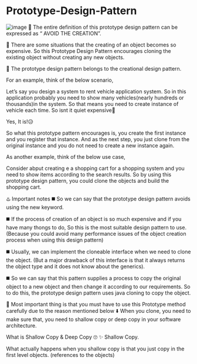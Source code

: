 # Prototype-Design-Pattern
![image](https://user-images.githubusercontent.com/86511874/191675869-7edb8cb5-1a24-4146-9749-64f19291c64a.png)
📍 The entire definition of this prototype design pattern can be expressed as “ AVOID THE CREATION”.

📍 There are some situations that the creating of an object becomes so expensive. So this Prototype Design Pattern encourages cloning the existing object without creating any new objects.

📍 The prototype design pattern belongs to the creational design pattern.

For an example, think of the below scenario,

Let’s say you design a system to rent vehicle application system. So in this application probably you need to show many vehicles(nearly hundreds or thousands)in the system. So that means you need to create instance of vehicle each time. So isnt it quiet expensive🧐

Yes, It is!😥

So what this prototype pattern encourages is, you create the first instance and you register that instance. And as the next step, you just clone from the original instance and you do not need to create a new instance again.

As another example, think of the below use case,

Consider abput creating e a shopping cart for a shopping system and you need to show items according to the search results. So by using this prototype design pattern, you could clone the objects and build the shopping cart.

♨️ Important notes
◼️ So we can say that the prototype design pattern avoids using the new keyword.

◼️ If the process of creation of an object is so much expensive and if you have many thongs to do, So this is the most suitable design pattern to use. (Because you could avoid many performance issues of the object creation process when using this design pattern)

◼️ Usually, we can implement the cloneable interface when we need to clone the object. (But a major drawback of this interface is that it always returns the object type and it does not know about the generics).

◼️ So we can say that this pattern supplies a process to copy the original object to a new object and then change it according to our requirements. So to do this, the prototype design pattern uses java cloning to copy the object.

📍 Most important thing is that you must have to use this Prototype method carefully due to the reason mentioned below ⬇️
When you clone, you need to make sure that, you need to shallow copy or deep copy in your software architecture.

What is Shallow Copy & Deep Copy 🙄
✨ Shallow Copy.

What actually happens when you shallow copy is that you just copy in the first level objects. (references to the objects)

